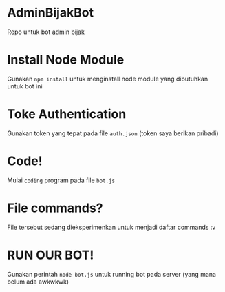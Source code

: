 # AdminBijakBot
Repo untuk bot admin bijak

# Install Node Module
Gunakan `npm install` untuk menginstall node module yang dibutuhkan untuk bot ini

# Toke Authentication
Gunakan token yang tepat pada file `auth.json` (token saya berikan pribadi)

# Code!
Mulai `coding` program pada file `bot.js`

# File commands?
File tersebut sedang dieksperimenkan untuk menjadi daftar commands :v

# RUN OUR BOT!
Gunakan perintah `node bot.js` untuk running bot pada server (yang mana belum ada awkwkwk)

